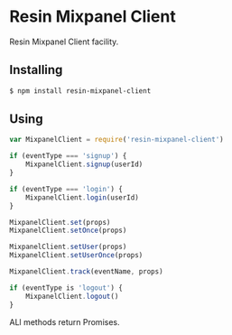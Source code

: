 # Resin Mixpanel Client

Resin Mixpanel Client facility.

## Installing

```sh
$ npm install resin-mixpanel-client
```

## Using

```javascript
var MixpanelClient = require('resin-mixpanel-client')

if (eventType === 'signup') {
	MixpanelClient.signup(userId)
}

if (eventType === 'login') {
	MixpanelClient.login(userId)
}

MixpanelClient.set(props)
MixpanelClient.setOnce(props)

MixpanelClient.setUser(props)
MixpanelClient.setUserOnce(props)

MixpanelClient.track(eventName, props)

if (eventType is 'logout') {
	MixpanelClient.logout()
}
```

ALl methods return Promises.
